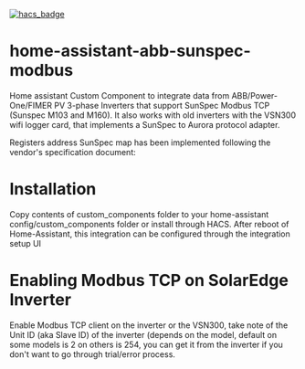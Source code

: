 [![hacs_badge](https://img.shields.io/badge/HACS-Default-orange.svg)](https://github.com/custom-components/hacs)

# home-assistant-abb-sunspec-modbus
Home assistant Custom Component to integrate data from ABB/Power-One/FIMER PV 3-phase Inverters that support SunSpec Modbus TCP (Sunspec M103 and M160). It also works with old inverters with the VSN300 wifi logger card, that implements a SunSpec to Aurora protocol adapter.

Registers address SunSpec map has been implemented following the vendor's specification document: 

# Installation
Copy contents of custom_components folder to your home-assistant config/custom_components folder or install through HACS.
After reboot of Home-Assistant, this integration can be configured through the integration setup UI

# Enabling Modbus TCP on SolarEdge Inverter
Enable Modbus TCP client on the inverter or the VSN300, take note of the Unit ID (aka Slave ID) of the inverter (depends on the model, default on some models is 2 on others is 254, you can get it from the inverter if you don't want to go through trial/error process.
